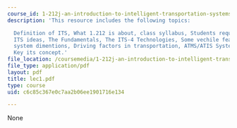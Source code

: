 ```yaml
---
course_id: 1-212j-an-introduction-to-intelligent-transportation-systems-spring-2005
description: 'This resource includes the following topics:

  Definition of ITS, What 1.212 is about, class syllabus, Students requirement, Big
  ITS ideas, The Fundamentals, The ITS-4 Technologies, Some vechile features, transportation
  system dimentions, Driving factors in transportation, ATMS/ATIS Systems, and Some
  Key its concept.'
file_location: /coursemedia/1-212j-an-introduction-to-intelligent-transportation-systems-spring-2005/c6c85c367e0c7aa2b06ee1901716e134_lec1.pdf
file_type: application/pdf
layout: pdf
title: lec1.pdf
type: course
uid: c6c85c367e0c7aa2b06ee1901716e134

---
```

None